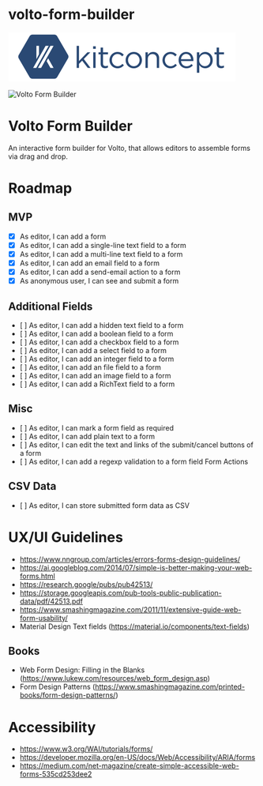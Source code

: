 # volto-form-builder

![kitconcept GmbH](https://raw.githubusercontent.com/kitconcept/volto-form-builder/master/kitconcept.png)

![Volto Form Builder](https://github.com/kitconcept/volto-form-builder/workflows/Volto%20Form%20Builder/badge.svg)

# Volto Form Builder

An interactive form builder for Volto, that allows editors to assemble forms via drag and drop.

# Roadmap

## MVP

- [x] As editor, I can add a form
- [x] As editor, I can add a single-line text field to a form
- [x] As editor, I can add a multi-line text field to a form
- [x] As editor, I can add an email field to a form
- [x] As editor, I can add a send-email action to a form
- [x] As anonymous user, I can see and submit a form

## Additional Fields

- [ ] As editor, I can add a hidden text field to a form
- [ ] As editor, I can add a boolean field to a form
- [ ] As editor, I can add a checkbox field to a form
- [ ] As editor, I can add a select field to a form
- [ ] As editor, I can add an integer field to a form
- [ ] As editor, I can add an file field to a form
- [ ] As editor, I can add an image field to a form
- [ ] As editor, I can add a RichText field to a form

## Misc

- [ ] As editor, I can mark a form field as required
- [ ] As editor, I can add plain text to a form
- [ ] As editor, I can edit the text and links of the submit/cancel buttons of a form
- [ ] As editor, I can add a regexp validation to a form field
Form Actions

## CSV Data

- [ ] As editor, I can store submitted form data as CSV

# UX/UI Guidelines

* https://www.nngroup.com/articles/errors-forms-design-guidelines/
* https://ai.googleblog.com/2014/07/simple-is-better-making-your-web-forms.html
* https://research.google/pubs/pub42513/
* https://storage.googleapis.com/pub-tools-public-publication-data/pdf/42513.pdf
* https://www.smashingmagazine.com/2011/11/extensive-guide-web-form-usability/
* Material Design Text fields (https://material.io/components/text-fields)

## Books

* Web Form Design: Filling in the Blanks (https://www.lukew.com/resources/web_form_design.asp)
* Form Design Patterns (https://www.smashingmagazine.com/printed-books/form-design-patterns/)

# Accessibility

* https://www.w3.org/WAI/tutorials/forms/
* https://developer.mozilla.org/en-US/docs/Web/Accessibility/ARIA/forms
* https://medium.com/net-magazine/create-simple-accessible-web-forms-535cd253dee2